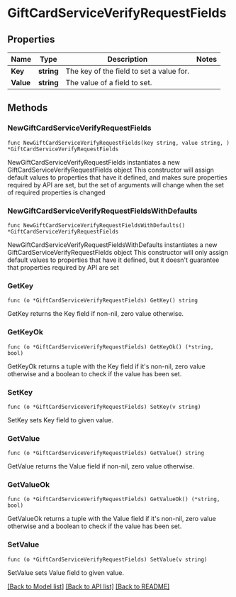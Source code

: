 # GiftCardServiceVerifyRequestFields

## Properties

Name | Type | Description | Notes
------------ | ------------- | ------------- | -------------
**Key** | **string** | The key of the field to set a value for. | 
**Value** | **string** | The value of a field to set. | 

## Methods

### NewGiftCardServiceVerifyRequestFields

`func NewGiftCardServiceVerifyRequestFields(key string, value string, ) *GiftCardServiceVerifyRequestFields`

NewGiftCardServiceVerifyRequestFields instantiates a new GiftCardServiceVerifyRequestFields object
This constructor will assign default values to properties that have it defined,
and makes sure properties required by API are set, but the set of arguments
will change when the set of required properties is changed

### NewGiftCardServiceVerifyRequestFieldsWithDefaults

`func NewGiftCardServiceVerifyRequestFieldsWithDefaults() *GiftCardServiceVerifyRequestFields`

NewGiftCardServiceVerifyRequestFieldsWithDefaults instantiates a new GiftCardServiceVerifyRequestFields object
This constructor will only assign default values to properties that have it defined,
but it doesn't guarantee that properties required by API are set

### GetKey

`func (o *GiftCardServiceVerifyRequestFields) GetKey() string`

GetKey returns the Key field if non-nil, zero value otherwise.

### GetKeyOk

`func (o *GiftCardServiceVerifyRequestFields) GetKeyOk() (*string, bool)`

GetKeyOk returns a tuple with the Key field if it's non-nil, zero value otherwise
and a boolean to check if the value has been set.

### SetKey

`func (o *GiftCardServiceVerifyRequestFields) SetKey(v string)`

SetKey sets Key field to given value.


### GetValue

`func (o *GiftCardServiceVerifyRequestFields) GetValue() string`

GetValue returns the Value field if non-nil, zero value otherwise.

### GetValueOk

`func (o *GiftCardServiceVerifyRequestFields) GetValueOk() (*string, bool)`

GetValueOk returns a tuple with the Value field if it's non-nil, zero value otherwise
and a boolean to check if the value has been set.

### SetValue

`func (o *GiftCardServiceVerifyRequestFields) SetValue(v string)`

SetValue sets Value field to given value.



[[Back to Model list]](../README.md#documentation-for-models) [[Back to API list]](../README.md#documentation-for-api-endpoints) [[Back to README]](../README.md)


